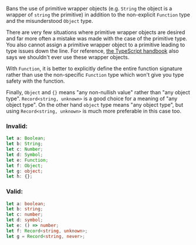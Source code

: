 Bans the use of primitive wrapper objects (e.g. `String` the object is a wrapper
of `string` the primitive) in addition to the non-explicit `Function` type and
the misunderstood `Object` type.

There are very few situations where primitive wrapper objects are desired and
far more often a mistake was made with the case of the primitive type. You also
cannot assign a primitive wrapper object to a primitive leading to type issues
down the line. For reference, [the TypeScript handbook] also says we shouldn't
ever use these wrapper objects.

[the TypeScript handbook]: https://www.typescriptlang.org/docs/handbook/declaration-files/do-s-and-don-ts.html#number-string-boolean-symbol-and-object

With `Function`, it is better to explicitly define the entire function signature
rather than use the non-specific `Function` type which won't give you type
safety with the function.

Finally, `Object` and `{}` means "any non-nullish value" rather than "any object
type". `Record<string, unknown>` is a good choice for a meaning of "any object
type". On the other hand `object` type means "any object type", but using
`Record<string, unknown>` is much more preferable in this case too.

### Invalid:

```typescript
let a: Boolean;
let b: String;
let c: Number;
let d: Symbol;
let e: Function;
let f: Object;
let g: object;
let h: {};
```

### Valid:

```typescript
let a: boolean;
let b: string;
let c: number;
let d: symbol;
let e: () => number;
let f: Record<string, unknown>;
let g = Record<string, never>;
```
